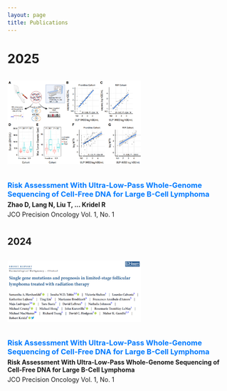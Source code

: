 ```yaml
---
layout: page
title: Publications
---
```


# 2025

<div style="display: flex; flex-wrap: wrap; align-items: flex-start; gap: 20px; margin-bottom: 40px;">

  <img src="/img/zhao_JCO_PO.png" alt="LBCL ULP-WGS Figure"
       style="width: 100%; max-width: 300px; height: auto; flex-shrink: 0;" />

  <div style="flex: 1; min-width: 300px;">
    <h3 style="margin: 0;">
      <a href="https://ascopubs.org/doi/10.1200/PO-25-00200" style="color: #007bff; text-decoration: none;">Risk Assessment With Ultra-Low-Pass Whole-Genome Sequencing of Cell-Free DNA for Large B-Cell Lymphoma</a>
    </h3>
    <p style="margin: 5px 0;"><strong>Zhao D, Lang N, Liu T, ... Kridel R</strong></p>
    <p style="margin: 0;">JCO Precision Oncology Vol. 1, No. 1</p>
  </div>

</div>


## 2024

<div style="display: flex; flex-wrap: wrap; align-items: flex-start; gap: 20px; margin-bottom: 40px;">

  <img src="/img/hershenfeld_BJH.png" alt="BJH"
       style="width: 100%; max-width: 300px; height: auto; flex-shrink: 0;" />

  <div style="flex: 1; min-width: 300px;">
    <h3 style="margin: 0;">
      <a href="https://ascopubs.org/doi/10.1200/PO-25-00200" style="color: #007bff; text-decoration: none;">Risk Assessment With Ultra-Low-Pass Whole-Genome Sequencing of Cell-Free DNA for Large B-Cell Lymphoma</a>
    </h3>
    <p style="margin: 5px 0;"><strong>Risk Assessment With Ultra-Low-Pass Whole-Genome Sequencing of Cell-Free DNA for Large B-Cell Lymphoma</strong></p>
    <p style="margin: 0;">JCO Precision Oncology Vol. 1, No. 1</p>
  </div>

</div>
